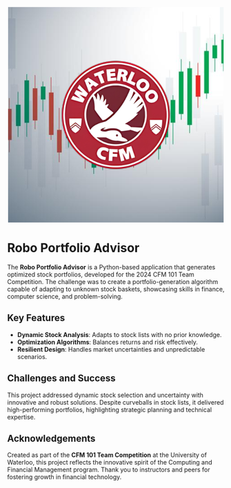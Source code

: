
<div align="center"> <img src="https://github.com/FuJacob/RoboInvestmentAdvisor/blob/main/robo.png?raw=true" /> </div>

# Robo Portfolio Advisor
The **Robo Portfolio Advisor** is a Python-based application that generates optimized stock portfolios, developed for the 2024 CFM 101 Team Competition. The challenge was to create a portfolio-generation algorithm capable of adapting to unknown stock baskets, showcasing skills in finance, computer science, and problem-solving.

## Key Features
- **Dynamic Stock Analysis**: Adapts to stock lists with no prior knowledge.
- **Optimization Algorithms**: Balances returns and risk effectively.
- **Resilient Design**: Handles market uncertainties and unpredictable scenarios.

## Challenges and Success
This project addressed dynamic stock selection and uncertainty with innovative and robust solutions. Despite curveballs in stock lists, it delivered high-performing portfolios, highlighting strategic planning and technical expertise.

## Acknowledgements
Created as part of the **CFM 101 Team Competition** at the University of Waterloo, this project reflects the innovative spirit of the Computing and Financial Management program. Thank you to instructors and peers for fostering growth in financial technology.

